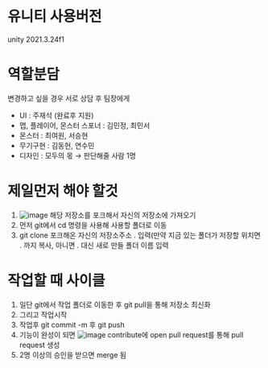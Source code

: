 # 유니티 사용버전
unity 2021.3.24f1

# 역할분담
변경하고 싶을 경우 서로 상담 후 팀장에게
- UI : 주재석 (완료후 지원)
- 맵, 플레이어, 몬스터 스포너 : 김민정, 최민서
- 몬스터 : 최여원, 서승현
- 무기구현 : 김동헌, 연수민
- 디자인 : 모두의 몫 → 판단해줄 사람 1명

# 제일먼저 해야 할것
1. ![image](https://github.com/jnjosjk0965/Vampsurlike/assets/107172985/21da4076-6c48-4897-bc30-e93e0c19ca75)
해당 저장소를 포크해서 자신의 저장소에 가져오기
2. 먼저 git에서 cd 명령을 사용해 사용할 폴더로 이동
3. git clone 포크해온 자신의 저장소주소 .      입력(만약 지금 있는 폴더가 저장할 위치면 . 까지 복사, 아니면 . 대신 새로 만들 폴더 이름 입력

# 작업할 때 사이클
1. 일단 git에서 작업 폴더로 이동한 후 git pull을 통해 저장소 최신화
2. 그리고 작업시작
3. 작업후 git commit -m 후 git push
4. 기능이 완성이 되면 ![image](https://github.com/jnjosjk0965/Vampsurlike/assets/107172985/d30e41c0-d551-4815-a373-f1d32007f982)
contribute에 open pull request를 통해 pull request 생성
5. 2명 이상의 승인을 받으면 merge 됨
